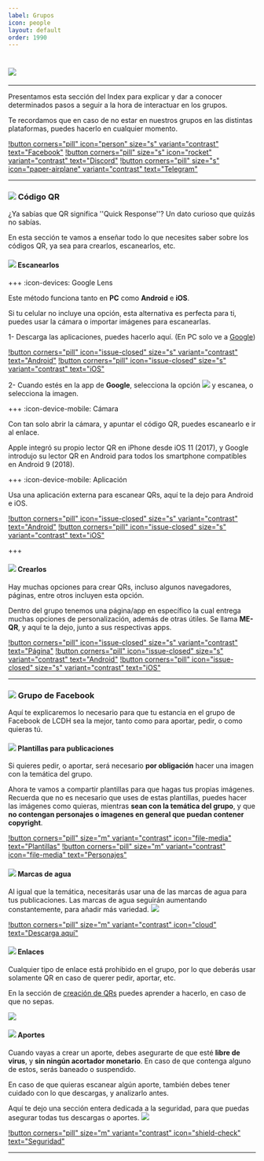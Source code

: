 ```yaml
---
label: Grupos
icon: people
layout: default
order: 1990
---
```


# ![](https://i.postimg.cc/vZ34YcD2/banner-items-lcdh-2.png)

---


Presentamos esta sección del Index para explicar y dar a conocer determinados pasos a seguir a la hora de interactuar en los grupos.

Te recordamos que en caso de no estar en nuestros grupos en las distintas plataformas, puedes hacerlo en cualquier momento.


[!button corners="pill" icon="person" size="s" variant="contrast" text="Facebook"](https://www.facebook.com/groups/losconsejosdehomero/?ref=share) [!button corners="pill" size="s" icon="rocket" variant="contrast" text="Discord"](https://discord.gg/RaJEJPQYPb) [!button corners="pill" size="s" icon="paper-airplane" variant="contrast" text="Telegram"](https://t.me/LosConsejosDeHomeroGroup)


---


### ![](https://i.postimg.cc/fyHqs50r/Proyecto-nuevo-2.png) Código QR

¿Ya sabías que QR significa ''Quick Response''? Un dato curioso que quizás no sabías.

En esta sección te vamos a enseñar todo lo que necesites saber sobre los códigos QR, ya sea para crearlos, escanearlos, etc.

#### ![](https://i.postimg.cc/s2DT9mVX/Proyecto-nuevo-5.png) Escanearlos


+++ :icon-devices: Google Lens

Este método funciona tanto en **PC** como **Android** e **iOS**.


Si tu celular no incluye una opción, esta alternativa es perfecta para ti, puedes usar la cámara o importar imágenes para escanearlas.


1- Descarga las aplicaciones, puedes hacerlo aquí. (En PC solo ve a [Google](https://www.google.com))

[!button corners="pill" icon="issue-closed" size="s" variant="contrast" text="Android"](https://play.google.com/store/apps/details?id=com.google.android.googlequicksearchbox) [!button corners="pill" icon="issue-closed" size="s" variant="contrast" text="iOS"](https://apps.apple.com/cl/app/google/id284815942)


2- Cuando estés en la app de **Google**, selecciona la opción ![](https://i.postimg.cc/Bb9RKHJB/Proyecto-nuevo-7.png) y escanea, o selecciona la imagen.


+++ :icon-device-mobile: Cámara


Con tan solo abrir la cámara, y apuntar el código QR, puedes escanearlo e ir al enlace.


Apple integró su propio lector QR en iPhone desde iOS 11 (2017), y Google introdujo su lector QR en Android para todos los smartphone compatibles en Android 9 (2018).


+++ :icon-device-mobile: Aplicación

Usa una aplicación externa para escanear QRs, aquí te la dejo para Android e iOS.

[!button corners="pill" icon="issue-closed" size="s" variant="contrast" text="Android"](https://play.google.com/store/apps/details?id=com.gamma.scan) [!button corners="pill" icon="issue-closed" size="s" variant="contrast" text="iOS"](https://apps.apple.com/cl/app/lector-códigos-qr-y-barras/id1159068566)

+++


#### ![](https://i.postimg.cc/s2DT9mVX/Proyecto-nuevo-5.png) Crearlos


Hay muchas opciones para crear QRs, incluso algunos navegadores, páginas, entre otros incluyen esta opción.

Dentro del grupo tenemos una página/app en específico la cual entrega muchas opciones de personalización, además de otras útiles. Se llama **ME-QR**, y aquí te la dejo, junto a sus respectivas apps.

[!button corners="pill" icon="issue-closed" size="s" variant="contrast" text="Página"](https://me-qr.com/es) [!button corners="pill" icon="issue-closed" size="s" variant="contrast" text="Android"](https://play.google.com/store/apps/details?id=com.meqr) [!button corners="pill" icon="issue-closed" size="s" variant="contrast" text="iOS"](https://apps.apple.com/cl/app/me-qr-generator/id1601025694)


---

### ![](https://i.postimg.cc/fyHqs50r/Proyecto-nuevo-2.png) Grupo de Facebook


Aquí te explicaremos lo necesario para que tu estancia en el grupo de Facebook de LCDH sea la mejor, tanto como para aportar, pedir, o como quieras tú.


#### ![](https://i.postimg.cc/s2DT9mVX/Proyecto-nuevo-5.png) Plantillas para publicaciones

Si quieres pedir, o aportar, será necesario **por obligación** hacer una imagen con la temática del grupo.

Ahora te vamos a compartir plantillas para que hagas tus propias imágenes. Recuerda que no es necesario que uses de estas plantillas, puedes hacer las imágenes como quieras, mientras **sean con la temática del grupo**, y que **no contengan personajes o imagenes en general que puedan contener copyright**.


[!button corners="pill" size="m" variant="contrast" icon="file-media" text="Plantillas"](https://www.canva.com/design/DAFmZx30iyU/OZucniH8GidVKTUG-zr4-A/view?utm_content=DAFmZx30iyU&utm_campaign=designshare&utm_medium=link&utm_source=publishsharelink&mode=preview#1)   [!button corners="pill" size="m" variant="contrast" icon="file-media" text="Personajes"](https://drive.google.com/file/d/1ZdM-k-8SOfuU0YbsVortYoB5Fvkb9USP/view)


#### ![](https://i.postimg.cc/s2DT9mVX/Proyecto-nuevo-5.png) Marcas de agua


Al igual que la temática, necesitarás usar una de las marcas de agua para tus publicaciones. Las marcas de agua seguirán aumentando constantemente, para añadir más variedad. ![](https://images-ext-1.discordapp.net/external/4YQiWQevguiDbfOGmq5orfGp-lMulNDAHYaXL-aHh5M/https/i.imgur.com/tFp98Tp.png?width=31&height=31)

[!button corners="pill" size="m" variant="contrast" icon="cloud" text="Descarga aquí"](https://drive.google.com/drive/folders/14fNuMKfZyf7YLLxVFnF345DnrfT8TZih?usp=drive_link)


#### ![](https://i.postimg.cc/s2DT9mVX/Proyecto-nuevo-5.png) Enlaces


Cualquier tipo de enlace está prohibido en el grupo, por lo que deberás usar solamente QR en caso de querer pedir, aportar, etc.

En la sección de [creación de QRs](https://lcdh.tech/consejos/c-grupos/#crear-qrs) puedes aprender a hacerlo, en caso de que no sepas.

![](https://i.postimg.cc/cHQd3PXb/Proyecto-nuevo-12.png)


#### ![](https://i.postimg.cc/s2DT9mVX/Proyecto-nuevo-5.png) Aportes


Cuando vayas a crear un aporte, debes asegurarte de que esté **libre de virus**, y **sin ningún acortador monetario**. En caso de que contenga alguno de estos, serás baneado o suspendido.

En caso de que quieras escanear algún aporte, también debes tener cuidado con lo que descargas, y analizarlo antes.

Aquí te dejo una sección entera dedicada a la seguridad, para que puedas asegurar todas tus descargas o aportes. ![](https://images-ext-1.discordapp.net/external/4YQiWQevguiDbfOGmq5orfGp-lMulNDAHYaXL-aHh5M/https/i.imgur.com/tFp98Tp.png?width=31&height=31)


[!button corners="pill" size="m" variant="contrast" icon="shield-check" text="Seguridad"](https://lcdh.tech/consejos/c-seguridad/)


---
